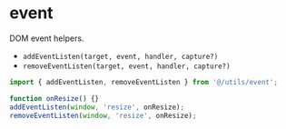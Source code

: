 # event

DOM event helpers.

- `addEventListen(target, event, handler, capture?)`
- `removeEventListen(target, event, handler, capture?)`

```ts
import { addEventListen, removeEventListen } from '@/utils/event';

function onResize() {}
addEventListen(window, 'resize', onResize);
removeEventListen(window, 'resize', onResize);
```
